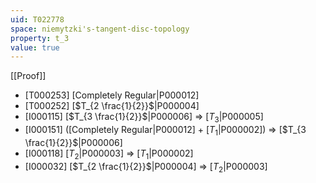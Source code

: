 ```yaml
---
uid: T022778
space: niemytzki's-tangent-disc-topology
property: t_3
value: true
---
```

[[Proof]]

* [T000253] [Completely Regular|P000012]
* [T000252] [$T_{2 \frac{1}{2}}$|P000004]
* [I000115] [$T_{3 \frac{1}{2}}$|P000006] => [$T_3$|P000005]
* [I000151] ([Completely Regular|P000012] + [$T_1$|P000002]) => [$T_{3 \frac{1}{2}}$|P000006]
* [I000118] [$T_2$|P000003] => [$T_1$|P000002]
* [I000032] [$T_{2 \frac{1}{2}}$|P000004] => [$T_2$|P000003]


